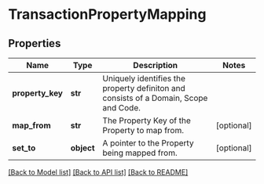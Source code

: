 # TransactionPropertyMapping


## Properties
Name | Type | Description | Notes
------------ | ------------- | ------------- | -------------
**property_key** | **str** | Uniquely identifies the property definiton and consists of a Domain, Scope and Code. | 
**map_from** | **str** | The Property Key of the Property to map from. | [optional] 
**set_to** | **object** | A pointer to the Property being mapped from. | [optional] 

[[Back to Model list]](../README.md#documentation-for-models) [[Back to API list]](../README.md#documentation-for-api-endpoints) [[Back to README]](../README.md)


